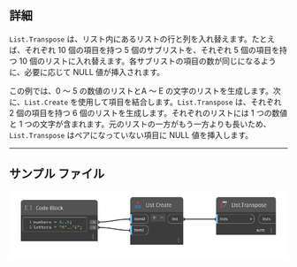 ## 詳細
`List.Transpose` は、リスト内にあるリストの行と列を入れ替えます。たとえば、それぞれ 10 個の項目を持つ 5 個のサブリストを、それぞれ 5 個の項目を持つ 10 個のリストに入れ替えます。各サブリストの項目の数が同じになるように、必要に応じて NULL 値が挿入されます。

この例では、0 ～ 5 の数値のリストとA ～ E の文字のリストを生成します。次に、`List.Create` を使用して項目を結合します。`List.Transpose` は、それぞれ 2 個の項目を持つ 6 個のリストを生成します。それぞれのリストには 1 つの数値と 1 つの文字が含まれます。元のリストの一方がもう一方よりも長いため、`List.Transpose` はペアになっていない項目に NULL 値を挿入します。
___
## サンプル ファイル

![List.Transpose](./DSCore.List.Transpose_img.jpg)
